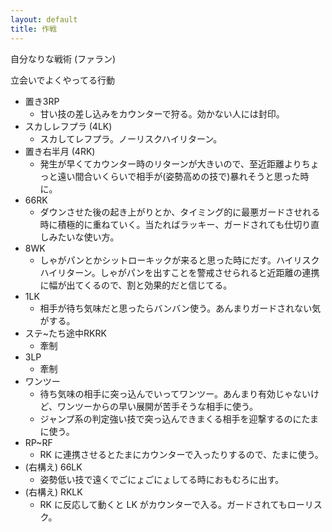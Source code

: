 ```yaml
---
layout: default
title: 作戦
---
```



自分なりな戦術 (ファラン)

立会いでよくやってる行動

- 置き3RP
  - 甘い技の差し込みをカウンターで狩る。効かない人には封印。
- スカしレフプラ (4LK)
  - スカしてレフプラ。ノーリスクハイリターン。
- 置き右半月 (4RK)
  - 発生が早くてカウンター時のリターンが大きいので、至近距離よりちょっと遠い間合いくらいで相手が(姿勢高めの技で)暴れそうと思った時に。
- 66RK
  - ダウンさせた後の起き上がりとか、タイミング的に最悪ガードさせれる時に積極的に重ねていく。当たればラッキー、ガードされても仕切り直しみたいな使い方。
- 8WK
  - しゃがパンとかシットローキックが来ると思った時にだす。ハイリスクハイリターン。しゃがパンを出すことを警戒させられると近距離の連携に幅が出てくるので、割と効果的だと信じてる。
- 1LK
  - 相手が待ち気味だと思ったらバンバン使う。あんまりガードされない気がする。
- ステ~たち途中RKRK
  - 牽制
- 3LP
  - 牽制
- ワンツー
  - 待ち気味の相手に突っ込んでいってワンツー。あんまり有効じゃないけど、ワンツーからの早い展開が苦手そうな相手に使う。
  - ジャンプ系の判定強い技で突っ込んできまくる相手を迎撃するのにたまに使う。
- RP~RF
  - RK に連携させるとたまにカウンターで入ったりするので、たまに使う。
- (右構え) 66LK
  - 姿勢低い技で遠くでごにょごにょしてる時におもむろに出す。
- (右構え) RKLK
  - RK に反応して動くと LK がカウンターで入る。ガードされてもローリスク。
